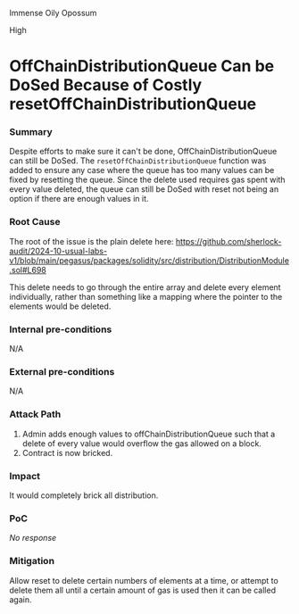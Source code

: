 Immense Oily Opossum

High

# OffChainDistributionQueue Can be DoSed Because of Costly resetOffChainDistributionQueue

### Summary

Despite efforts to make sure it can't be done, OffChainDistributionQueue can still be DoSed. The `resetOffChainDistributionQueue` function was added to ensure any case where the queue has too many values can be fixed by resetting the queue. Since the delete used requires gas spent with every value deleted, the queue can still be DoSed with reset not being an option if there are enough values in it.

### Root Cause

The root of the issue is the plain delete here: https://github.com/sherlock-audit/2024-10-usual-labs-v1/blob/main/pegasus/packages/solidity/src/distribution/DistributionModule.sol#L698

This delete needs to go through the entire array and delete every element individually, rather than something like a mapping where the pointer to the elements would be deleted.

### Internal pre-conditions

N/A

### External pre-conditions

N/A

### Attack Path

1. Admin adds enough values to offChainDistributionQueue such that a delete of every value would overflow the gas allowed on a block.
2. Contract is now bricked.

### Impact

It would completely brick all distribution.

### PoC

_No response_

### Mitigation

Allow reset to delete certain numbers of elements at a time, or attempt to delete them all until a certain amount of gas is used then it can be called again.